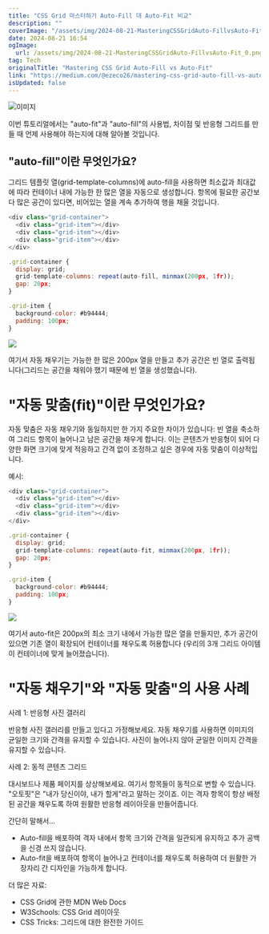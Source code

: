 ```yaml
---
title: "CSS Grid 마스터하기 Auto-Fill 대 Auto-Fit 비교"
description: ""
coverImage: "/assets/img/2024-08-21-MasteringCSSGridAuto-FillvsAuto-Fit_0.png"
date: 2024-08-21 16:54
ogImage: 
  url: /assets/img/2024-08-21-MasteringCSSGridAuto-FillvsAuto-Fit_0.png
tag: Tech
originalTitle: "Mastering CSS Grid Auto-Fill vs Auto-Fit"
link: "https://medium.com/@ezeco26/mastering-css-grid-auto-fill-vs-auto-fit-ed5ad94148c1"
isUpdated: false
---
```



![이미지](/assets/img/2024-08-21-MasteringCSSGridAuto-FillvsAuto-Fit_0.png)

이번 튜토리얼에서는 "auto-fit"과 "auto-fill"의 사용법, 차이점 및 반응형 그리드를 만들 때 언제 사용해야 하는지에 대해 알아볼 것입니다.

## "auto-fill"이란 무엇인가요?

그리드 템플릿 열(grid-template-columns)에 auto-fill을 사용하면 최소값과 최대값에 따라 컨테이너 내에 가능한 한 많은 열을 자동으로 생성합니다. 항목에 필요한 공간보다 많은 공간이 있다면, 비어있는 열을 계속 추가하여 행을 채울 것입니다.

<div class="content-ad"></div>

```js
<div class="grid-container">
  <div class="grid-item"></div>
  <div class="grid-item"></div>
  <div class="grid-item"></div>
</div>
```

```js
.grid-container {
  display: grid;
  grid-template-columns: repeat(auto-fill, minmax(200px, 1fr));
  gap: 20px;
}

.grid-item {
  background-color: #b94444;
  padding: 100px;
}
```

<img src="/assets/img/2024-08-21-MasteringCSSGridAuto-FillvsAuto-Fit_1.png" />

<div class="content-ad"></div>

여기서 자동 채우기는 가능한 한 많은 200px 열을 만들고 추가 공간은 빈 열로 출력됩니다(그리드는 공간을 채워야 했기 때문에 빈 열을 생성했습니다).

# "자동 맞춤(fit)"이란 무엇인가요?

자동 맞춤은 자동 채우기와 동일하지만 한 가지 주요한 차이가 있습니다: 빈 열을 축소하여 그리드 항목이 늘어나고 남은 공간을 채우게 합니다. 이는 콘텐츠가 반응형이 되어 다양한 화면 크기에 맞게 적응하고 간격 없이 조정하고 싶은 경우에 자동 맞춤이 이상적입니다.

예시:

<div class="content-ad"></div>

```js
<div class="grid-container">
  <div class="grid-item"></div>
  <div class="grid-item"></div>
  <div class="grid-item"></div>
</div>
```

```js
.grid-container {
  display: grid;
  grid-template-columns: repeat(auto-fit, minmax(200px, 1fr));
  gap: 20px;
}

.grid-item {
  background-color: #b94444;
  padding: 100px;
}
```

<img src="/assets/img/2024-08-21-MasteringCSSGridAuto-FillvsAuto-Fit_2.png" />

여기서 auto-fit은 200px의 최소 크기 내에서 가능한 많은 열을 만들지만, 추가 공간이 있으면 기존 열이 확장되어 컨테이너를 채우도록 허용합니다 (우리의 3개 그리드 아이템이 컨테이너에 맞게 늘어졌습니다).

<div class="content-ad"></div>

# "자동 채우기"와 "자동 맞춤"의 사용 사례

사례 1: 반응형 사진 갤러리

반응형 사진 갤러리를 만들고 있다고 가정해보세요. 자동 채우기를 사용하면 이미지의 균일한 크기와 간격을 유지할 수 있습니다. 사진이 늘어나지 않아 균일한 이미지 간격을 유지할 수 있습니다.

사례 2: 동적 콘텐츠 그리드

<div class="content-ad"></div>

대시보드나 제품 페이지를 상상해보세요. 여기서 항목들이 동적으로 변할 수 있습니다. "오토핏"은 "내가 당신이야, 내가 할게"라고 말하는 것이죠. 이는 격자 항목이 항상 배정된 공간을 채우도록 하여 원활한 반응형 레이아웃을 만들어줍니다.

간단히 말해서...

- Auto-fill을 배포하여 격자 내에서 항목 크기와 간격을 일관되게 유지하고 추가 공백을 신경 쓰지 않습니다.
- Auto-fit을 배포하여 항목이 늘어나고 컨테이너를 채우도록 허용하여 더 원활한 가장자리 간 디자인을 가능하게 합니다.

더 많은 자료:

<div class="content-ad"></div>

- CSS Grid에 관한 MDN Web Docs
- W3Schools: CSS Grid 레이아웃
- CSS Tricks: 그리드에 대한 완전한 가이드
